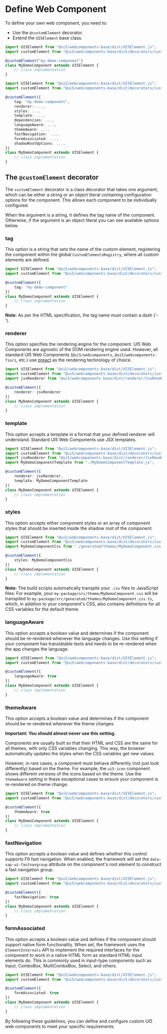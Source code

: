 # Define Web Component

To define your own web component, you need to:
- Use the `@customElement` decorator.
- Extend the `UI5Element` base class.

```ts
import UI5Element from "@ui5/webcomponents-base/dist/UI5Element.js";
import customElement from "@ui5/webcomponents-base/dist/decorators/customElement.js";

@customElement("my-demo-component")
class MyDemoComponent extends UI5Element {
    // class implementation
}
```

```ts
import UI5Element from "@ui5/webcomponents-base/dist/UI5Element.js";
import customElement from "@ui5/webcomponents-base/dist/decorators/customElement.js";

@customElement({
    tag: "my-demo-component",
    renderer: ...,
    styles: ...,
    template: ...,
    dependencies: ...,
    languageAware: ...,
    themeAware: ...,
    fastNavigation: ...,
    formAssociated: ...,
    shadowRootOptions: ...,
})
class MyDemoComponent extends UI5Element {
    // class implementation
}
```

## The `@customElement` decorator
The `customElement` decorator is a class decorator that takes one argument, which can be either a string or an object literal containing configuration options for the component. This allows each component to be individually configured.

When the argument is a string, it defines the tag name of the component. Otherwise, if the argument is an object literal you can see available options below.

### tag
This option is a string that sets the name of the custom element, registering the component within the global `CustomElementsRegistry`, where all custom elements are defined.

```ts
import UI5Element from "@ui5/webcomponents-base/dist/UI5Element.js";
import customElement from "@ui5/webcomponents-base/dist/decorators/customElement.js";

@customElement({
    tag: "my-demo-component"
})
class MyDemoComponent extends UI5Element {
    // class implementation
}
```

**Note:** As per the HTML specification, the tag name must contain a dash ('-').

### renderer
This option specifies the rendering engine for the component. UI5 Web Components are agnostic of the DOM rendering engine used. However, all standard UI5 Web Components (`@ui5/webcomponents`, `@ui5/webcomponents-fiori`, etc.) use [preact](https://github.com/preactjs/preact) as the rendering technology of choice.

```ts
import UI5Element from "@ui5/webcomponents-base/dist/UI5Element.js";
import customElement from "@ui5/webcomponents-base/dist/decorators/customElement.js";
import jsxRenderer from "@ui5/webcomponents-base/dist/renderer/JsxRenderer.js";

@customElement({
    renderer: jsxRenderer
})
class MyDemoComponent extends UI5Element {
    // class implementation
}
```

### template
This option accepts a template in a format that your defined renderer will understand. Standard UI5 Web Components use JSX templates.

```ts
import UI5Element from "@ui5/webcomponents-base/dist/UI5Element.js";
import customElement from "@ui5/webcomponents-base/dist/decorators/customElement.js";
import jsxRenderer from "@ui5/webcomponents-base/dist/renderer/JsxRenderer.js";
import MyDemoComponentTemplate from "./MyDemoComponentTemplate.js";

@customElement({
    renderer: jsxRenderer,
    template: MyDemoComponentTemplate
})
class MyDemoComponent extends UI5Element {
    // class implementation
}
```

### styles
This option accepts either component styles or an array of component styles that should be inserted inside the shadow root of the component.

```ts
import UI5Element from "@ui5/webcomponents-base/dist/UI5Element.js";
import customElement from "@ui5/webcomponents-base/dist/decorators/customElement.js";
import MyDemoComponentCss from "./generated/themes/MyDemoComponent.css.js";

@customElement({
    styles: MyDemoComponentCss
})
class MyDemoComponent extends UI5Element {
    // class implementation
}
```

**Note:** The build scripts automatically transpile your `.css` files to JavaScript files. For example, your `my-package/src/theme/MyDemoComponent.css` will be transpiled to `my-package/src/generated/themes/MyDemoComponent.css.ts`, which, in addition to your component's CSS, also contains definitions for all CSS variables for the default theme.

### languageAware
This option accepts a boolean value and determines if the component should be re-rendered whenever the language changes. Use this setting if your component has translatable texts and needs to be re-rendered when the app changes the language.

```ts
import UI5Element from "@ui5/webcomponents-base/dist/UI5Element.js";
import customElement from "@ui5/webcomponents-base/dist/decorators/customElement.js";

@customElement({
    languageAware: true
})
class MyDemoComponent extends UI5Element {
    // class implementation
}
```

### themeAware
This option accepts a boolean value and determines if the component should be re-rendered whenever the theme changes.

**Important: You should almost never use this setting.**

Components are usually built so that their HTML and CSS are the same for all themes, with only CSS variables changing. This way, the browser automatically updates the styles when the CSS variables get new values.

However, in rare cases, a component must behave differently (not just look differently) based on the theme. For example, the `ui5-icon` component shows different versions of the icons based on the theme. Use the `themeAware` setting in these exceptional cases to ensure your component is re-rendered on theme change.

```ts
import UI5Element from "@ui5/webcomponents-base/dist/UI5Element.js";
import customElement from "@ui5/webcomponents-base/dist/decorators/customElement.js";

@customElement({
    themeAware: true
})
class MyDemoComponent extends UI5Element {
    // class implementation
}
```

### fastNavigation
This option accepts a boolean value and defines whether this control supports F6 fast navigation. When enabled, the framework will set the `data-sap-ui-fastnavgroup` attribute on the component's root element to construct a fast navigation group.

```ts
import UI5Element from "@ui5/webcomponents-base/dist/UI5Element.js";
import customElement from "@ui5/webcomponents-base/dist/decorators/customElement.js";

@customElement({
    fastNavigation: true
})
class MyDemoComponent extends UI5Element {
    // class implementation
}
```

### formAssociated
This option accepts a boolean value and defines if the component should support native form functionality. When set, the framework uses the `ElementInternals` API to implement the required interfaces for the component to work in a native HTML form as standard HTML input elements do. This is commonly used in input-type components such as Input, ComboBox, MultiComboBox, Select, and others.

```ts
import UI5Element from "@ui5/webcomponents-base/dist/UI5Element.js";
import customElement from "@ui5/webcomponents-base/dist/decorators/customElement.js";

@customElement({
    formAssociated: true
})
class MyDemoComponent extends UI5Element {
    // class implementation
}
```

By following these guidelines, you can define and configure custom UI5 web components to meet your specific requirements.